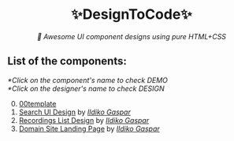 <div align='center'>
  <h1>✨DesignToCode✨</h1>
  <em> 🦋 Awesome UI component designs using pure HTML+CSS </em>
</div>

## List of the components:

_\*Click on the component's name to check DEMO_<br/>
_\*Click on the designer's name to check DESIGN_

0. [00template](https://devdesigneer.github.io/designtocode/00template/)
1. [Search UI Design](https://devdesigneer.github.io/designtocode/01searchUI-1/) by _[Ildiko Gaspar](https://dribbble.com/shots/14183671-Search-UI-Design)_
2. [Recordings List Design](https://devdesigneer.github.io/designtocode/02recList/) by _[Ildiko Gaspar](https://dribbble.com/shots/14165497-Recordings-List)_
3. [Domain Site Landing Page](https://absphreak.github.io/designtocode/03domainLandingSite/) by _[Ildiko Gaspar](https://dribbble.com/shots/14033752-Domain-Site-Landing-Page)_
